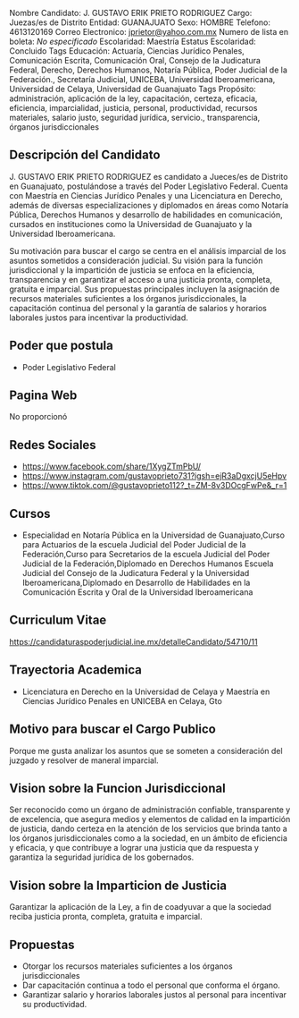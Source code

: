 Nombre Candidato: J. GUSTAVO ERIK PRIETO RODRIGUEZ
Cargo: Juezas/es de Distrito
Entidad: GUANAJUATO
Sexo: HOMBRE
Telefono: 4613120169
Correo Electronico: jprietor@yahoo.com.mx
Numero de lista en boleta: *No especificado*
Escolaridad: Maestría
Estatus Escolaridad: Concluido
Tags Educación: Actuaría, Ciencias Jurídico Penales, Comunicación Escrita, Comunicación Oral, Consejo de la Judicatura Federal, Derecho, Derechos Humanos, Notaría Pública, Poder Judicial de la Federación., Secretaría Judicial, UNICEBA, Universidad Iberoamericana, Universidad de Celaya, Universidad de Guanajuato
Tags Propósito: administración, aplicación de la ley, capacitación, certeza, eficacia, eficiencia, imparcialidad, justicia, personal, productividad, recursos materiales, salario justo, seguridad jurídica, servicio., transparencia, órganos jurisdiccionales


## Descripción del Candidato 

J. GUSTAVO ERIK PRIETO RODRIGUEZ es candidato a Jueces/es de Distrito en Guanajuato, postulándose a través del Poder Legislativo Federal. Cuenta con Maestría en Ciencias Jurídico Penales y una Licenciatura en Derecho, además de diversas especializaciones y diplomados en áreas como Notaría Pública, Derechos Humanos y desarrollo de habilidades en comunicación, cursados en instituciones como la Universidad de Guanajuato y la Universidad Iberoamericana.

Su motivación para buscar el cargo se centra en el análisis imparcial de los asuntos sometidos a consideración judicial. Su visión para la función jurisdiccional y la impartición de justicia se enfoca en la eficiencia, transparencia y en garantizar el acceso a una justicia pronta, completa, gratuita e imparcial. Sus propuestas principales incluyen la asignación de recursos materiales suficientes a los órganos jurisdiccionales, la capacitación continua del personal y la garantía de salarios y horarios laborales justos para incentivar la productividad.


## Poder que postula

- Poder Legislativo Federal


## Pagina Web

No proporcionó


## Redes Sociales

- https://www.facebook.com/share/1XygZTmPbU/
- https://www.instagram.com/gustavoprieto731?igsh=ejR3aDgxcjU5eHpv
- https://www.tiktok.com/@gustavoprieto112?_t=ZM-8v3DOcgFwPe&_r=1


## Cursos

- Especialidad en Notaría Pública en la Universidad de Guanajuato,Curso para Actuarios de la escuela Judicial del Poder Judicial de la Federación,Curso para Secretarios de la escuela Judicial del Poder Judicial de la Federación,Diplomado en Derechos Humanos Escuela Judicial del Consejo de la Judicatura Federal y la Universidad Iberoamericana,Diplomado en Desarrollo de Habilidades en la Comunicación Escrita y Oral de la Universidad Iberoamericana


## Curriculum Vitae

https://candidaturaspoderjudicial.ine.mx/detalleCandidato/54710/11


## Trayectoria Academica

- Licenciatura en Derecho en la Universidad de Celaya y Maestría en Ciencias Jurídico Penales en UNICEBA en Celaya, Gto


## Motivo para buscar el Cargo Publico

Porque me gusta analizar los asuntos que se someten a consideración del juzgado y resolver de maneral imparcial.


## Vision sobre la Funcion Jurisdiccional

Ser reconocido como un órgano de administración confiable, transparente y de excelencia, que asegura medios y elementos de calidad en la impartición de justicia, dando certeza en la atención de los servicios que brinda tanto a los órganos jurisdiccionales como a la sociedad, en un ámbito de eficiencia y eficacia, y que contribuye a lograr una justicia que da respuesta y garantiza la seguridad jurídica de los gobernados.


## Vision sobre la Imparticion de Justicia

Garantizar la aplicación de la Ley, a fin de coadyuvar a que la sociedad reciba justicia pronta, completa, gratuita e imparcial.


## Propuestas

- Otorgar los recursos materiales suficientes a los órganos jurisdiccionales
- Dar capacitación continua a todo el personal que conforma el órgano.
- Garantizar salario y horarios laborales justos al personal para incentivar su productividad.

